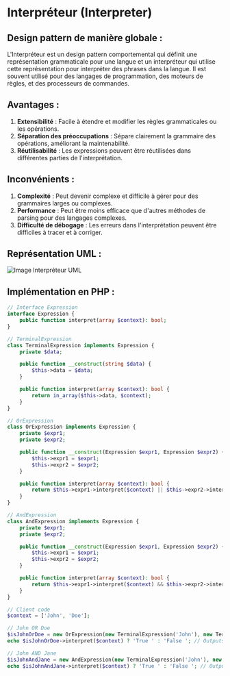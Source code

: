 # Interpréteur (Interpreter)

## Design pattern de manière globale :
L'Interpréteur est un design pattern comportemental qui définit une représentation grammaticale pour une langue et un interpréteur qui utilise cette représentation pour interpréter des phrases dans la langue. Il est souvent utilisé pour des langages de programmation, des moteurs de règles, et des processeurs de commandes.

## Avantages :
1. **Extensibilité** : Facile à étendre et modifier les règles grammaticales ou les opérations.
2. **Séparation des préoccupations** : Sépare clairement la grammaire des opérations, améliorant la maintenabilité.
3. **Réutilisabilité** : Les expressions peuvent être réutilisées dans différentes parties de l'interprétation.

## Inconvénients :
1. **Complexité** : Peut devenir complexe et difficile à gérer pour des grammaires larges ou complexes.
2. **Performance** : Peut être moins efficace que d'autres méthodes de parsing pour des langages complexes.
3. **Difficulté de débogage** : Les erreurs dans l'interprétation peuvent être difficiles à tracer et à corriger.

## Représentation UML :
![Image Interpréteur UML](URL_vers_l'image_UML)

## Implémentation en PHP :
```php
// Interface Expression
interface Expression {
    public function interpret(array $context): bool;
}

// TerminalExpression
class TerminalExpression implements Expression {
    private $data;

    public function __construct(string $data) {
        $this->data = $data;
    }

    public function interpret(array $context): bool {
        return in_array($this->data, $context);
    }
}

// OrExpression
class OrExpression implements Expression {
    private $expr1;
    private $expr2;

    public function __construct(Expression $expr1, Expression $expr2) {
        $this->expr1 = $expr1;
        $this->expr2 = $expr2;
    }

    public function interpret(array $context): bool {
        return $this->expr1->interpret($context) || $this->expr2->interpret($context);
    }
}

// AndExpression
class AndExpression implements Expression {
    private $expr1;
    private $expr2;

    public function __construct(Expression $expr1, Expression $expr2) {
        $this->expr1 = $expr1;
        $this->expr2 = $expr2;
    }

    public function interpret(array $context): bool {
        return $this->expr1->interpret($context) && $this->expr2->interpret($context);
    }
}

// Client code
$context = ['John', 'Doe'];

// John OR Doe
$isJohnOrDoe = new OrExpression(new TerminalExpression('John'), new TerminalExpression('Doe'));
echo $isJohnOrDoe->interpret($context) ? 'True ' : 'False '; // Outputs: True

// John AND Jane
$isJohnAndJane = new AndExpression(new TerminalExpression('John'), new TerminalExpression('Jane'));
echo $isJohnAndJane->interpret($context) ? 'True ' : 'False '; // Outputs: False
```
